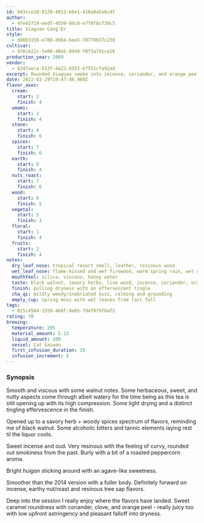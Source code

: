 ```yaml
---
id: 043cce10-9120-4913-b8e1-418a9a5a6cdf
author:
  - 4fe43719-eedf-4559-80c0-e778f8cf39c5
title: Xiaguan Cang'Er
style:
  - dd6b3158-e788-4564-bee5-78778637c230
cultivar:
  - 976cb22c-fe00-40e5-8949-f0f3a791ce26
production_year: 2009
vendor:
  - 6247aeca-512f-4a22-8352-67551cfa92ad
excerpt: Rounded Xiaguan smoke into incense, coriander, and orange peel
date: 2022-03-29T19:47:48.989Z
flavor_axes:
  cream:
    start: 2
    finish: 4
  umami:
    start: 2
    finish: 4
  stone:
    start: 4
    finish: 6
  spices:
    start: 7
    finish: 6
  earth:
    start: 5
    finish: 4
  nuts_roast:
    start: 7
    finish: 6
  wood:
    start: 6
    finish: 5
  vegetal:
    start: 5
    finish: 1
  floral:
    start: 1
    finish: 4
  fruits:
    start: 2
    finish: 4
notes:
  dry_leaf_nose: tropical resort smell, leather, resinous wood
  wet_leaf_nose: flame-kissed and wet firewood, warm spring rain, wet granite, herblore
  mouthfeel: silica, viscous, honey water
  taste: black walnut, savory herbs, live wood, incense, coriander, orange peel
  finish: pulling dryness with an effervescent tingle
  cha_qi: mildly weedy/inebriated buzz, calming and grounding
  empty_cup: spring moss with wet leaves from last fall
tags:
  - 815c4584-1559-468f-9e65-794f079f0af2
rating: 70
brewing:
  temperature: 205
  material_amount: 5.13
  liquid_amount: 100
  vessel: Cat Gaiwan
  first_infusion_duration: 10
  infusion_increment: 5
---
```

### Synopsis

Smooth and viscous with some walnut notes. Some herbaceous, sweet, and nutty aspects come through albeit watery for the time being as this tea is still opening up with its high compression. Some light drying and a distinct tingling effervescence in the finish.

Opened up to a savory herb + woody spices spectrum of flavors, reminding me of black walnut. Some alcoholic bitters and tannic elements laying rest til the liquor cools.

Sweet incense and oud. Very resinous with the feeling of curvy, rounded out smokiness from the past. Burly with a bit of a roasted peppercorn aroma.

Bright *huigan* sticking around with an agave-like sweetness.

Smoother than the 2014 version with a fuller body. Definitely forward on incense, earthy nut/roast and resinous tree sap flavors.

Deep into the session I really enjoy where the flavors have landed. Sweet caramel roundness with coriander, clove, and orange peel - really juicy too with low upfront astringency and pleasant falloff into dryness.
